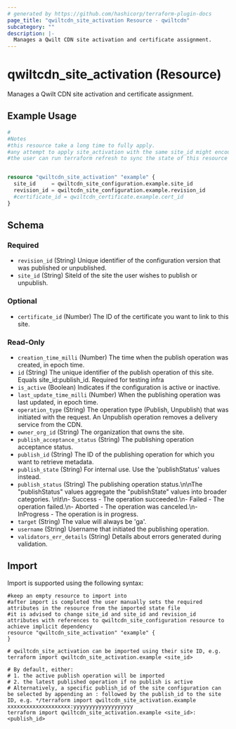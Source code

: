 ```yaml
---
# generated by https://github.com/hashicorp/terraform-plugin-docs
page_title: "qwiltcdn_site_activation Resource - qwiltcdn"
subcategory: ""
description: |-
  Manages a Qwilt CDN site activation and certificate assignment.
---
```


# qwiltcdn_site_activation (Resource)

Manages a Qwilt CDN site activation and certificate assignment.

## Example Usage

```terraform
#
#Notes
#this resource take a long time to fully apply.
#any attempt to apply site_activation with the same site_id might encounter a failure due to another publish operation in-progress
#the user can run terraform refresh to sync the state of this resource explicitly


resource "qwiltcdn_site_activation" "example" {
  site_id     = qwiltcdn_site_configuration.example.site_id
  revision_id = qwiltcdn_site_configuration.example.revision_id
  #certificate_id = qwiltcdn_certificate.example.cert_id
}
```

<!-- schema generated by tfplugindocs -->
## Schema

### Required

- `revision_id` (String) Unique identifier of the configuration version that was published or unpublished.
- `site_id` (String) SiteId of the site the user wishes to publish or unpublish.

### Optional

- `certificate_id` (Number) The ID of the certificate you want to link to this site.

### Read-Only

- `creation_time_milli` (Number) The time when the publish operation was created, in epoch time.
- `id` (String) The unique identifier of the publish operation of this site. Equals site_id:publish_id. Required for testing infra
- `is_active` (Boolean) Indicates if the configuration is active or inactive.
- `last_update_time_milli` (Number) When the publishing operation was last updated, in epoch time.
- `operation_type` (String) The operation type (Publish, Unpublish) that was initiated with the request. An Unpublish operation removes a delivery service from the CDN.
- `owner_org_id` (String) The organization that owns the site.
- `publish_acceptance_status` (String) The publishing operation acceptance status.
- `publish_id` (String) The ID of the publishing operation for which you want to retrieve metadata.
- `publish_state` (String) For internal use. Use the 'publishStatus' values instead.
- `publish_status` (String) The publishing operation status.\n\nThe \"publishStatus\" values aggregate the \"publishState\" values into broader categories.  \n\t\n- Success - The operation succeeded.\n- Failed - The operation failed.\n- Aborted - The operation was canceled.\n- InProgress - The operation is in progress.
- `target` (String) The value will always be 'ga'.
- `username` (String) Username that initiated the publishing operation.
- `validators_err_details` (String) Details about errors generated during validation.

## Import

Import is supported using the following syntax:

```shell
#keep an empty resource to import into
#after import is completed the user manually sets the required attributes in the resource from the imported state file
#it is advised to change site_id and site_id and revision_id attributes with references to qwiltcdn_site_configuration resource to achieve implicit dependency
resource "qwiltcdn_site_activation" "example" {
}

# qwiltcdn_site_activation can be imported using their site ID, e.g.
terraform import qwiltcdn_site_activation.example <site_id>

# By default, either:
# 1. the active publish operation will be imported
# 2. the latest published operation if no publish is active
# Alternatively, a specific publish_id of the site configuration can be selected by appending an : followed by the publish_id to the site ID, e.g. */terraform import qwiltcdn_site_activation.example xxxxxxxxxxxxxxxxxxxx:yyyyyyyyyyyyyyyyyyy
terraform import qwiltcdn_site_activation.example <site_id>:<publish_id>
```
